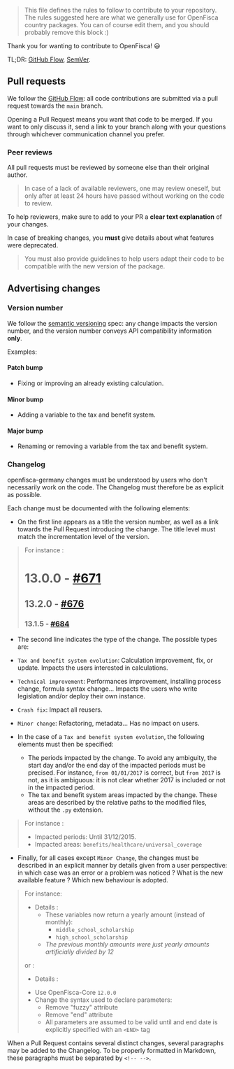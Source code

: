 > This file defines the rules to follow to contribute to your repository. The
> rules suggested here are what we generally use for OpenFisca country
> packages. You can of course edit them, and you should probably remove this
> block :)

Thank you for wanting to contribute to OpenFisca! :smiley:

TL;DR: [GitHub Flow](https://guides.github.com/introduction/flow/),
[SemVer](http://semver.org/).

## Pull requests

We follow the [GitHub Flow](https://guides.github.com/introduction/flow/): all
code contributions are submitted via a pull request towards the `main` branch.

Opening a Pull Request means you want that code to be merged. If you want to
only discuss it, send a link to your branch along with your questions through
whichever communication channel you prefer.

### Peer reviews

All pull requests must be reviewed by someone else than their original author.

> In case of a lack of available reviewers, one may review oneself, but only
> after at least 24 hours have passed without working on the code to review.

To help reviewers, make sure to add to your PR a **clear text explanation** of
your changes.

In case of breaking changes, you **must** give details about what features were
deprecated.

> You must also provide guidelines to help users adapt their code to be
> compatible with the new version of the package.

## Advertising changes

### Version number

We follow the [semantic versioning](http://semver.org/) spec: any change
impacts the version number, and the version number conveys API compatibility
information **only**.

Examples:

#### Patch bump

- Fixing or improving an already existing calculation.

#### Minor bump

- Adding a variable to the tax and benefit system.

#### Major bump

- Renaming or removing a variable from the tax and benefit system.

### Changelog

openfisca-germany changes must be understood by users who don't
necessarily work on the code. The Changelog must therefore be as explicit as
possible.

Each change must be documented with the following elements:

- On the first line appears as a title the version number, as well as a link
  towards the Pull Request introducing the change. The title level must match
  the incrementation level of the version.

> For instance :
>
> # 13.0.0 - [#671](git://github.com/Citizen-Knowledge-Graph/openfisca-germany.git/pull/671)
>
> ## 13.2.0 - [#676](git://github.com/Citizen-Knowledge-Graph/openfisca-germany.git/pull/676)
>
> ### 13.1.5 - [#684](git://github.com/Citizen-Knowledge-Graph/openfisca-germany.git/pull/684)

- The second line indicates the type of the change. The possible types are:

- `Tax and benefit system evolution`: Calculation improvement, fix, or update.
  Impacts the users interested in calculations.

- `Technical improvement`: Performances improvement, installing process change,
  formula syntax change… Impacts the users who write legislation and/or deploy
  their own instance.

- `Crash fix`: Impact all reusers.

- `Minor change`: Refactoring, metadata… Has no impact on users.

- In the case of a `Tax and benefit system evolution`, the following elements
  must then be specified:

  - The periods impacted by the change. To avoid any ambiguity, the start day
    and/or the end day of the impacted periods must be precised. For instance,
    `from 01/01/2017` is correct, but `from 2017` is not, as it is ambiguous:
    it is not clear whether 2017 is included or not in the impacted period.
  - The tax and benefit system areas impacted by the change. These areas are
    described by the relative paths to the modified files, without the `.py`
    extension.

> For instance :
>
> - Impacted periods: Until 31/12/2015.
> - Impacted areas: `benefits/healthcare/universal_coverage`

- Finally, for all cases except `Minor Change`, the changes must be described
  in an explicit manner by details given from a user perspective: in which case
  was an error or a problem was noticed ? What is the new available feature ?
  Which new behaviour is adopted.

> For instance:
>
> - Details :
>   - These variables now return a yearly amount (instead of monthly):
>     - `middle_school_scholarship`
>     - `high_school_scholarship`
>   - _The previous monthly amounts were just yearly amounts artificially
>     divided by 12_
>
> or :
>
> - Details :
>
> * Use OpenFisca-Core `12.0.0`
> * Change the syntax used to declare parameters:
>   - Remove "fuzzy" attribute
>   - Remove "end" attribute
>   - All parameters are assumed to be valid until and end date is explicitly
>     specified with an `<END>` tag

When a Pull Request contains several distinct changes, several paragraphs may
be added to the Changelog. To be properly formatted in Markdown, these
paragraphs must be separated by `<!-- -->`.
